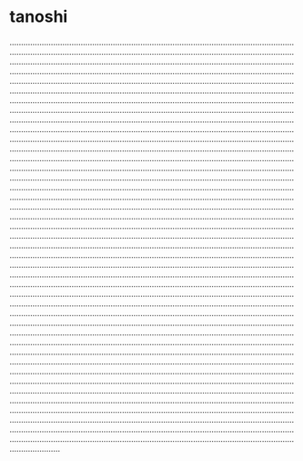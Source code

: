 # tanoshi
..............................................................................................................................................................................................................................................................................................................................................................................................................................................................................................................................................................................................................................................................................................................................................................................................................................................................................................................................................................................................................................................................................................................................................................................................................................................................................................................................................................................................................................................................................................................................................................................................................................................................................................................................................................................................................................................................................................................................................................................................................................................................................................................................................................................................................................................................................................................................................................................................................................................................................................................................................................................................................................................................................................................................................................................................................................................................................................................................................................................................................................................................................................................................................................................................................................................................................................................................................................................................................................................................................................................................................................................................................................................................................................................................................................................................................................................................................................................................................................................................................................................................................................................................................................................................................................................................................................................................................................................................................................................................................................................................................................................................................................................................................................................................................................................................................................................................................................................................................................................................................................................................................................................................................................................................................................................................................................................................................................................................................................................
